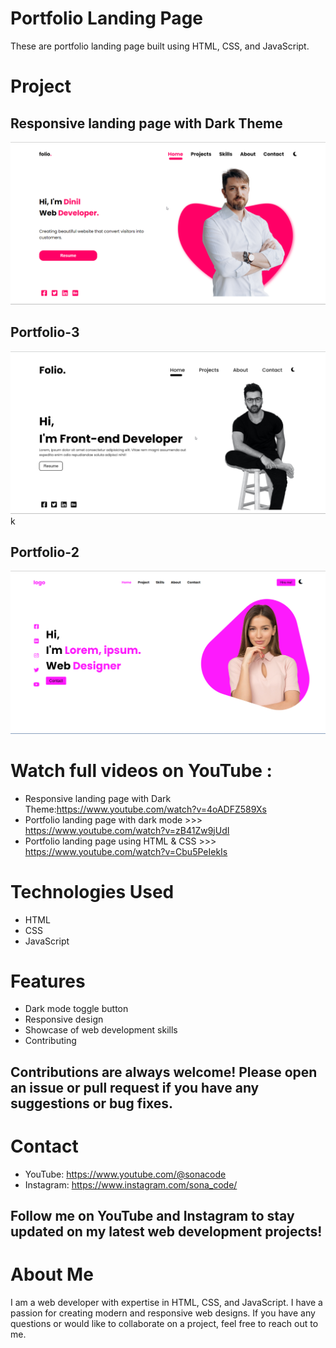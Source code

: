 # Portfolio Landing Page 
These are portfolio landing page built using HTML, CSS, and JavaScript. 


# Project 
## Responsive landing page with Dark Theme 
![](/portfolio%20landing%20page%20with%20dark%20mode/project-ss/desktop-view.png)

## Portfolio-3 
![](portfolio-3/project-ss/desktop-view.png)k

## Portfolio-2
![](portfolio-2/project-ss/desktop-view.png)


# Watch full videos on YouTube :
* Responsive landing page with Dark Theme:https://www.youtube.com/watch?v=4oADFZ589Xs
* Portfolio landing page with dark mode >>> https://www.youtube.com/watch?v=zB41Zw9jUdI
* Portfolio landing page using HTML & CSS >>> https://www.youtube.com/watch?v=Cbu5PeIekIs

# Technologies Used
* HTML
* CSS
* JavaScript




# Features
* Dark mode toggle button
* Responsive design
* Showcase of web development skills
* Contributing
## Contributions are always welcome! Please open an issue or pull request if you have any suggestions or bug fixes.

# Contact
* YouTube: https://www.youtube.com/@sonacode
* Instagram: https://www.instagram.com/sona_code/
## Follow me on YouTube and Instagram to stay updated on my latest web development projects!

# About Me
I am a web developer with expertise in HTML, CSS, and JavaScript. I have a passion for creating modern and responsive web designs. If you have any questions or would like to collaborate on a project, feel free to reach out to me.
